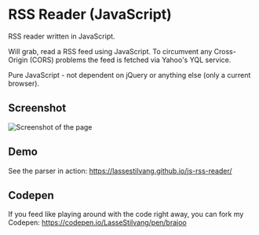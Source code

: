 # RSS Reader (JavaScript)
RSS reader written in JavaScript.

Will grab, read a RSS feed using JavaScript. To circumvent any Cross-Origin (CORS) problems the feed is fetched via Yahoo's YQL service.

Pure JavaScript - not dependent on jQuery or anything else (only a current browser).

## Screenshot
![Screenshot of the page](https://lassestilvang.github.io/js-rss-reader/screenshot.png "Screenshot")

## Demo
See the parser in action: https://lassestilvang.github.io/js-rss-reader/

## Codepen
If you feed like playing around with the code right away, you can fork my Codepen: https://codepen.io/LasseStilvang/pen/brajoo
